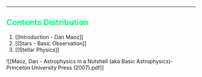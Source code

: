 
<hr>



## <span  style = "color:SpringGreen">Contents Distribution</span>
1. [[Introduction - Dan Maoz]]
2. [[Stars - Basic Observation]]
3. [[Stellar Physics]]


![[Maoz, Dan - Astrophysics in a Nutshell (aka Basic Astrophysics)-Princeton University Press (2007).pdf]]